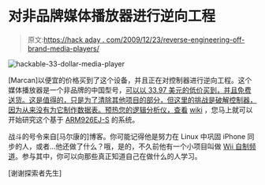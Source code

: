 # 对非品牌媒体播放器进行逆向工程

> 原文:[https://hack aday . com/2009/12/23/reverse-engineering-off-brand-media-players/](https://hackaday.com/2009/12/23/reverse-engineering-off-brand-media-players/)

![](../Images/c45b1ff837f87699d4909299e433c7ef.png "hackable-33-dollar-media-player")

[Marcan]以便宜的价格买到了这个设备，并且正在对控制器进行逆向工程。这个媒体播放器是一个非品牌的中国型号，[可以以 33.97 美元的低价买到，并且免费送货。这是值得的，只是为了清除其他项目的部分，但这里的挑战是破解控制器，因为从来没有为它制作数据表。预热您的逻辑分析仪，查看](http://www.dealextreme.com/details.dx/sku.21968) [wiki](http://spmp305x.spritesserver.nl/wiki/index.php) ，您马上就可以开始研究这个基于 [ARM926EJ-S](http://www.arm.com/products/CPUs/ARM926EJ-S.html) 的系统。

战斗的号令来自[马尔康的]博客。你可能记得他是努力在 Linux 中巩固 iPhone 同步的人，或者…他还做了什么？哦，是的，不久前他有一个小项目叫做 [Wii 自制频道](http://wiibrew.org/wiki/Homebrew_Channel)。参与其中，你可以向那些真正知道自己在做什么的人学习。

[谢谢探索者先生]